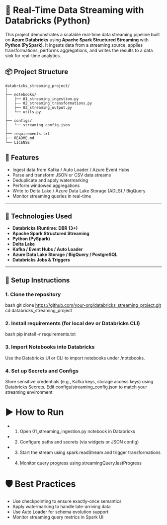 # 🔄 Real-Time Data Streaming with Databricks (Python)

This project demonstrates a scalable real-time data streaming pipeline built on **Azure Databricks** using **Apache Spark Structured Streaming** with **Python (PySpark)**. It ingests data from a streaming source, applies transformations, performs aggregations, and writes the results to a data sink for real-time analytics.


## 📦 Project Structure

```text
databricks_streaming_project/
│
├── notebooks/
│   ├── 01_streaming_ingestion.py
│   ├── 02_streaming_transformations.py
│   ├── 03_streaming_output.py
│   └── utils.py
│
├── configs/
│   └── streaming_config.json
│
├── requirements.txt
├── README.md
└── LICENSE
```


## 🚀 **Features**
- Ingest data from Kafka / Auto Loader / Azure Event Hubs  
- Parse and transform JSON or CSV data streams  
- Deduplicate and apply watermarking  
- Perform windowed aggregations  
- Write to Delta Lake / Azure Data Lake Storage (ADLS) / BigQuery  
- Monitor streaming queries in real-time  

---

## 🔧 Technologies Used

- **Databricks (Runtime: DBR 13+)**
- **Apache Spark Structured Streaming**
- **Python (PySpark)**
- **Delta Lake**
- **Kafka / Event Hubs / Auto Loader**
- **Azure Data Lake Storage / BigQuery / PostgreSQL**
- **Databricks Jobs & Triggers**

---

## 🧪 Setup Instructions

### 1. Clone the repository


bash
git clone https://github.com/your-org/databricks_streaming_project.git
cd databricks_streaming_project


### 2. Install requirements (for local dev or Databricks CLI)
bash
pip install -r requirements.txt

### 3. Import Notebooks into Databricks
Use the Databricks UI or CLI to import notebooks under /notebooks.


### 4. Set up Secrets and Configs

Store sensitive credentials (e.g., Kafka keys, storage access keys) using Databricks Secrets.
Edit configs/streaming_config.json to match your streaming environment


# ▶️ How to Run
  - 1. Open 01_streaming_ingestion.py notebook in Databricks
  - 2. Configure paths and secrets (via widgets or JSON config)
  - 3. Start the stream using spark.readStream and trigger transformations
  - 4. Monitor query progress using streamingQuery.lastProgress

# 🛡️ Best Practices
  - Use checkpointing to ensure exactly-once semantics
  - Apply watermarking to handle late-arriving data
  - Use Auto Loader for schema evolution support
  - Monitor streaming query metrics in Spark UI


